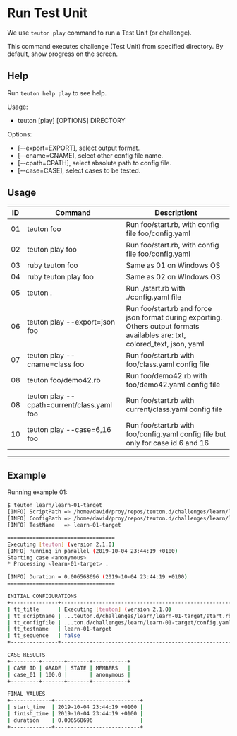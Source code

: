 
# Run Test Unit

We use `teuton play` command to run a Test Unit (or challenge).

This command executes challenge (Test Unit) from specified directory. By default, show progress on the screen.

## Help

Run `teuton help play` to see help.

Usage:
* teuton [play] [OPTIONS] DIRECTORY

Options:
* [--export=EXPORT], select output format.
* [--cname=CNAME], select other config file name.
* [--cpath=CPATH], select absolute path to config file.    
* [--case=CASE], select cases to be tested.      

## Usage

| ID | Command              | Descriptiont |
| -- | -------------------- | ------------ |
| 01 | teuton foo           | Run foo/start.rb, with config file foo/config.yaml |
| 02 | teuton play foo      | Run foo/start.rb, with config file foo/config.yaml |
| 03 | ruby teuton foo      | Same as 01 on Windows OS |
| 04 | ruby teuton play foo | Same as 02 on WIndows OS |
| 05 | teuton . | Run ./start.rb with ./config.yaml file |
| 06 | teuton play --export=json foo | Run foo/start.rb and force json format during exporting. Others output formats availables are: txt, colored_text, json, yaml |
| 07 | teuton play --cname=class foo | Run foo/start.rb with foo/class.yaml config file |
| 08 | teuton foo/demo42.rb | Run foo/demo42.rb with foo/demo42.yaml config file |
| 08 | teuton play --cpath=current/class.yaml foo | Run foo/start.rb with current/class.yaml config file |
| 10 | teuton play --case=6,16 foo | Run foo/start.rb with foo/config.yaml config file but only for case id 6 and 16 |

---

## Example

Running example 01:

```bash
$ teuton learn/learn-01-target
[INFO] ScriptPath => /home/david/proy/repos/teuton.d/challenges/learn/learn-01-target/start.rb
[INFO] ConfigPath => /home/david/proy/repos/teuton.d/challenges/learn/learn-01-target/config.yaml
[INFO] TestName   => learn-01-target

==================================
Executing [teuton] (version 2.1.0)
[INFO] Running in parallel (2019-10-04 23:44:19 +0100)
Starting case <anonymous>
* Processing <learn-01-target> .

[INFO] Duration = 0.006568696 (2019-10-04 23:44:19 +0100)
==================================

INITIAL CONFIGURATIONS
+---------------+-------------------------------------------------------+
| tt_title      | Executing [teuton] (version 2.1.0)                    |
| tt_scriptname | ...teuton.d/challenges/learn/learn-01-target/start.rb |
| tt_configfile | ...ton.d/challenges/learn/learn-01-target/config.yaml |
| tt_testname   | learn-01-target                                       |
| tt_sequence   | false                                                 |
+---------------+-------------------------------------------------------+

CASE RESULTS
+---------+-------+-------+-----------+
| CASE ID | GRADE | STATE | MEMBERS   |
| case_01 | 100.0 |       | anonymous |
+---------+-------+-------+-----------+

FINAL VALUES
+-------------+---------------------------+
| start_time  | 2019-10-04 23:44:19 +0100 |
| finish_time | 2019-10-04 23:44:19 +0100 |
| duration    | 0.006568696               |
+-------------+---------------------------+
```
